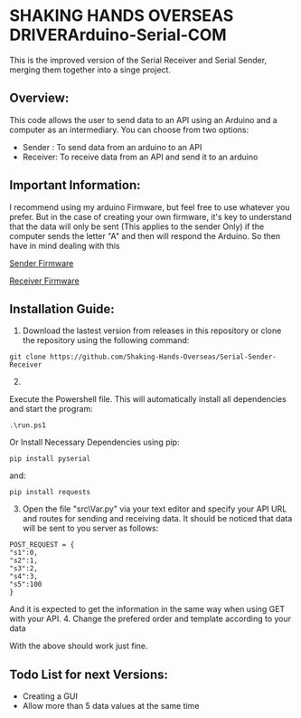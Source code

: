 # SHAKING HANDS OVERSEAS DRIVERArduino-Serial-COM
This is the improved version of the Serial Receiver and Serial Sender, merging them together into a singe project.

## Overview:
This code allows the user to send data to an API using an Arduino and a computer as an intermediary.
You can choose from two options:

- Sender : To send data from an arduino to an API
- Receiver: To receive data from an API and send it to an arduino
## Important Information:
I recommend using my arduino Firmware, but feel free to use whatever you prefer. But in the case of creating your own firmware, it's key to understand that the data will only be sent (This applies to the sender Only) if the computer sends the letter "A" and then will respond the Arduino. So then have in mind dealing with this

[Sender Firmware](https://github.com/Shaking-Hands-Overseas/Arduino-Glove-Firmware) <p></p>
[Receiver Firmware](https://github.com/Shaking-Hands-Overseas/Arduino-Hand-Firmware)

## Installation Guide:
1. Download the lastest version from releases in this repository or clone the repository using the following command:
```
git clone https://github.com/Shaking-Hands-Overseas/Serial-Sender-Receiver
```
2. 
Execute the Powershell file. This will automatically install all dependencies and start the program:
```
.\run.ps1
```
Or Install Necessary Dependencies using pip:
```
pip install pyserial
```
and:
```
pip install requests
```
3. Open the file "src\Var.py" via your text editor and specify your API URL and routes for sending and receiving data. It should be noticed that data will be sent to you server as follows:
```
POST_REQUEST = {
"s1":0,
"s2":1,
"s3":2,
"s4":3,
"s5":100
}
```
And it is expected to get the information in the same way when using GET with your API.
4. Change the prefered order and template according to your data

With the above should work just fine.

## Todo List for next Versions:
- Creating a GUI
- Allow more than 5 data values at the same time
